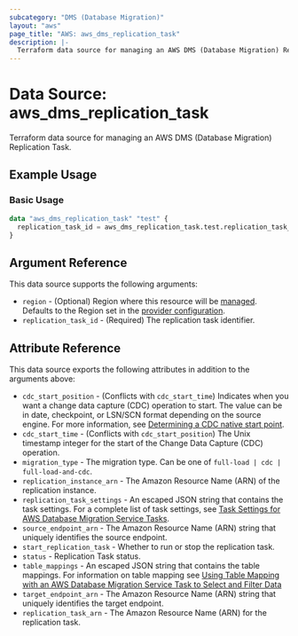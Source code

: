 ```yaml
---
subcategory: "DMS (Database Migration)"
layout: "aws"
page_title: "AWS: aws_dms_replication_task"
description: |-
  Terraform data source for managing an AWS DMS (Database Migration) Replication Task.
---
```


# Data Source: aws_dms_replication_task

Terraform data source for managing an AWS DMS (Database Migration) Replication Task.

## Example Usage

### Basic Usage

```terraform
data "aws_dms_replication_task" "test" {
  replication_task_id = aws_dms_replication_task.test.replication_task_id
}
```

## Argument Reference

This data source supports the following arguments:

* `region` - (Optional) Region where this resource will be [managed](https://docs.aws.amazon.com/general/latest/gr/rande.html#regional-endpoints). Defaults to the Region set in the [provider configuration](https://registry.terraform.io/providers/hashicorp/aws/latest/docs#aws-configuration-reference).
* `replication_task_id` - (Required) The replication task identifier.

## Attribute Reference

This data source exports the following attributes in addition to the arguments above:

* `cdc_start_position` - (Conflicts with `cdc_start_time`) Indicates when you want a change data capture (CDC) operation to start. The value can be in date, checkpoint, or LSN/SCN format depending on the source engine. For more information, see [Determining a CDC native start point](https://docs.aws.amazon.com/dms/latest/userguide/CHAP_Task.CDC.html#CHAP_Task.CDC.StartPoint.Native).
* `cdc_start_time` - (Conflicts with `cdc_start_position`) The Unix timestamp integer for the start of the Change Data Capture (CDC) operation.
* `migration_type` - The migration type. Can be one of `full-load | cdc | full-load-and-cdc`.
* `replication_instance_arn` - The Amazon Resource Name (ARN) of the replication instance.
* `replication_task_settings` - An escaped JSON string that contains the task settings. For a complete list of task settings, see [Task Settings for AWS Database Migration Service Tasks](http://docs.aws.amazon.com/dms/latest/userguide/CHAP_Tasks.CustomizingTasks.TaskSettings.html).
* `source_endpoint_arn` - The Amazon Resource Name (ARN) string that uniquely identifies the source endpoint.
* `start_replication_task` -  Whether to run or stop the replication task.
* `status` - Replication Task status.
* `table_mappings` - An escaped JSON string that contains the table mappings. For information on table mapping see [Using Table Mapping with an AWS Database Migration Service Task to Select and Filter Data](http://docs.aws.amazon.com/dms/latest/userguide/CHAP_Tasks.CustomizingTasks.TableMapping.html)
* `target_endpoint_arn` - The Amazon Resource Name (ARN) string that uniquely identifies the target endpoint.
* `replication_task_arn` - The Amazon Resource Name (ARN) for the replication task.
